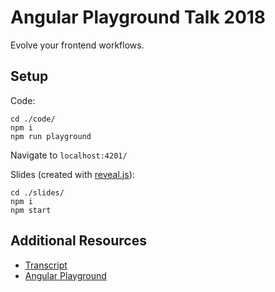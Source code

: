# Angular Playground Talk 2018
Evolve your frontend workflows.

## Setup

Code:
```
cd ./code/
npm i
npm run playground
```
Navigate to `localhost:4201/`

Slides (created with [reveal.js](https://revealjs.com/#/)):
```
cd ./slides/
npm i
npm start
```

## Additional Resources
* [Transcript](https://hackernoon.com/front-end-workflow-re-envisioned-43f800bb01bd)
* [Angular Playground](http://www.angularplayground.it/)
